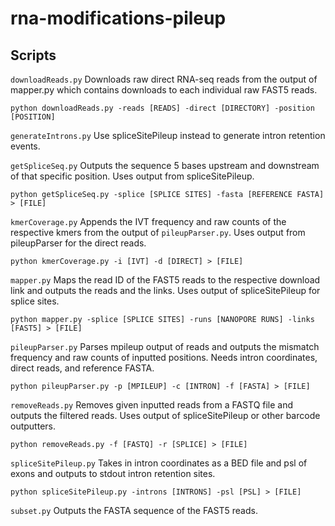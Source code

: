 # rna-modifications-pileup

## Scripts

`downloadReads.py` Downloads raw direct RNA-seq reads from the output of mapper.py which contains downloads to each individual raw FAST5 reads.

```python downloadReads.py -reads [READS] -direct [DIRECTORY] -position [POSITION]```

`generateIntrons.py` Use spliceSitePileup instead to generate intron retention events.

`getSpliceSeq.py` Outputs the sequence 5 bases upstream and downstream of that specific position. Uses output from spliceSitePileup.

```python getSpliceSeq.py -splice [SPLICE SITES] -fasta [REFERENCE FASTA] > [FILE]```

`kmerCoverage.py` Appends the IVT frequency and raw counts of the respective kmers from the output of `pileupParser.py`. Uses output from pileupParser for the direct reads.

```python kmerCoverage.py -i [IVT] -d [DIRECT] > [FILE]```

`mapper.py` Maps the read ID of the FAST5 reads to the respective download link and outputs the reads and the links. Uses output of spliceSitePileup for splice sites.

```python mapper.py -splice [SPLICE SITES] -runs [NANOPORE RUNS] -links [FAST5] > [FILE]```

`pileupParser.py` Parses mpileup output of reads and outputs the mismatch frequency and raw counts of inputted positions. Needs intron coordinates, direct reads, and reference FASTA.

```python pileupParser.py -p [MPILEUP] -c [INTRON] -f [FASTA] > [FILE]```

`removeReads.py` Removes given inputted reads from a FASTQ file and outputs the filtered reads. Uses output of spliceSitePileup or other barcode outputters.

```python removeReads.py -f [FASTQ] -r [SPLICE] > [FILE]```

`spliceSitePileup.py` Takes in intron coordinates as a BED file and psl of exons and outputs to stdout intron retention sites.

```python spliceSitePileup.py -introns [INTRONS] -psl [PSL] > [FILE]```

`subset.py` Outputs the FASTA sequence of the FAST5 reads.
